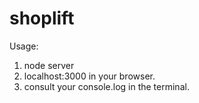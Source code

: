 # shoplift

Usage: 
1. node server
2. localhost:3000 in your browser. 
3. consult your console.log in the terminal.
